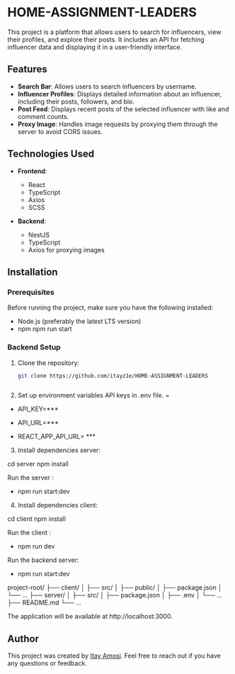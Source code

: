 # HOME-ASSIGNMENT-LEADERS


This project is a platform that allows users to search for influencers, view their profiles, and explore their posts. It includes an API for fetching influencer data and displaying it in a user-friendly interface.

## Features

- **Search Bar**: Allows users to search influencers by username.
- **Influencer Profiles**: Displays detailed information about an influencer, including their posts, followers, and bio.
- **Post Feed**: Displays recent posts of the selected influencer with like and comment counts.
- **Proxy Image**: Handles image requests by proxying them through the server to avoid CORS issues.

## Technologies Used

- **Frontend**:
  - React
  - TypeScript
  - Axios
  - SCSS
  
- **Backend**:
  - NestJS
  - TypeScript
  - Axios for proxying images
  
## Installation

### Prerequisites

Before running the project, make sure you have the following installed:

- Node.js (preferably the latest LTS version)
- npm npm run start


### Backend Setup

1. Clone the repository:
   ```bash
   git clone https://github.com/itayz1e/HOME-ASSIGNMENT-LEADERS



2. Set up environment variables  API keys in .env file. = 

- API_KEY=***

- API_URL=***

- REACT_APP_API_URL= ***


3. Install dependencies server:

cd server
npm install

Run the server :

   - npm run start:dev



4. Install dependencies client:

cd client
npm install

Run the client :

   - npm run dev

Run the backend server:

   - npm run start:dev



project-root/
├── client/
│   ├── src/
│   ├── public/
│   ├── package.json
│   └── ...
├── server/
│   ├── src/
│   ├── package.json
│   ├── .env
│   └── ...
├── README.md
└── ...


The application will be available at http://localhost:3000.


## Author

This project was created by [Itay Amosi](https://github.com/itayz1e). Feel free to reach out if you have any questions or feedback.
